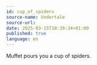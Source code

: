 ```yaml
---
id: cup_of_spiders
source-name: Undertale
source-url:
date: 2025-03-15T10:39:34+01:00
published: true
language: en
---
```


Muffet pours you a cup of spiders.
